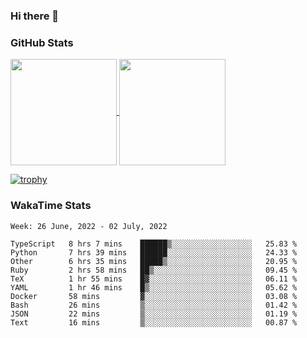 ### Hi there 👋

### GitHub Stats

<a href="https://github.com/anuraghazra/github-readme-stats">
  <img align="center" height="170px" src="https://github-readme-stats.vercel.app/api/top-langs/?username=tksfjt1024&layout=compact&count_private=true&show_icons=true&show_icons=true&theme=graywhite" />
</a>
<a href="https://github.com/anuraghazra/github-readme-stats">
  <img align="center" height="170px" src="https://github-readme-stats.vercel.app/api?username=tksfjt1024&count_private=true&show_icons=true&show_icons=true&theme=graywhite" />
</a>

[![trophy](https://github-profile-trophy.vercel.app/?username=tksfjt1024)](https://github.com/ryo-ma/github-profile-trophy)

### WakaTime Stats

<!--START_SECTION:waka-->
```text
Week: 26 June, 2022 - 02 July, 2022

TypeScript   8 hrs 7 mins    ██████▒░░░░░░░░░░░░░░░░░░   25.83 % 
Python       7 hrs 39 mins   ██████░░░░░░░░░░░░░░░░░░░   24.33 % 
Other        6 hrs 35 mins   █████▒░░░░░░░░░░░░░░░░░░░   20.95 % 
Ruby         2 hrs 58 mins   ██▒░░░░░░░░░░░░░░░░░░░░░░   09.45 % 
TeX          1 hr 55 mins    █▓░░░░░░░░░░░░░░░░░░░░░░░   06.11 % 
YAML         1 hr 46 mins    █▒░░░░░░░░░░░░░░░░░░░░░░░   05.62 % 
Docker       58 mins         ▓░░░░░░░░░░░░░░░░░░░░░░░░   03.08 % 
Bash         26 mins         ▒░░░░░░░░░░░░░░░░░░░░░░░░   01.42 % 
JSON         22 mins         ▒░░░░░░░░░░░░░░░░░░░░░░░░   01.19 % 
Text         16 mins         ▒░░░░░░░░░░░░░░░░░░░░░░░░   00.87 % 
```
<!--END_SECTION:waka-->
